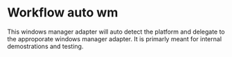 # Workflow auto wm

This windows manager adapter will auto detect the platform
and delegate to the approporate windows manager adapter. It
is primarly meant for internal demostrations and testing.
